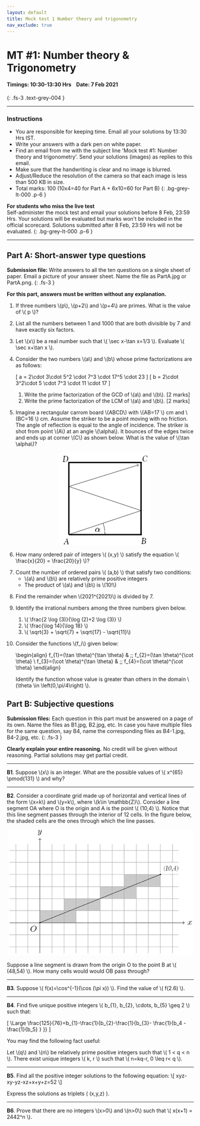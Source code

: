 ```yaml
---
layout: default
title: Mock test 1 Number theory and trigonometry
nav_exclude: true
---
```



#  MT #1: Number theory & Trigonometry
#### Timings: 10:30-13:30 Hrs &nbsp;&nbsp;  Date: 7 Feb 2021
{: .fs-3 .text-grey-004 }

---

### Instructions

- You are responsible for keeping time. Email all your solutions by 13:30 Hrs IST.
- Write your answers with a dark pen on white paper.
- Find an email from me with the subject line 'Mock test #1: Number theory and trigonometry'. Send your solutions (images) as replies to this email.
- Make sure that the handwriting is clear and no image is blurred.
- Adjust/Reduce the resolution of the camera so that each image is less than 500 KB in size.
- Total marks: 100 (10x4=40 for Part A + 6x10=60 for Part B)
{: .bg-grey-lt-000 .p-6 }


**For students who miss the live test**<br>
Self-administer the mock test and email your solutions before 8 Feb, 23:59 Hrs. Your solutions will be evaluated
but marks won't be included in the official scorecard. Solutions submitted after 8 Feb, 23:59 Hrs will not be evaluated.
{: .bg-grey-lt-000 .p-6 }


---




## Part A: Short-answer type questions

**Submission file:** Write answers to all the ten questions on a single sheet of paper. Email a picture of your answer sheet. Name the file as PartA.jpg or PartA.png.
{: .fs-3 }

**For this part, answers must be written without any explanation.**



<ol>

<p><li> If three numbers \(p\), \(p+2\) and \(p+4\) are primes. What is the value of \( p \)?</li></p>


<p>
<li>List all the numbers between 1 and 1000 that are both divisible by 7 and have exactly six factors.</li>
</p>


<p> <li> Let \(x\)  be a real number such that \( \sec x-\tan x=1/3 \). Evaluate \( \sec x+\tan x \).</li> </p>


<p>
<li>Consider the two numbers \(a\) and \(b\) whose prime factorizations are as follows:

\[ a = 2\cdot 3\cdot 5^2 \cdot 7^3 \cdot 17^5 \cdot 23 \]
\[ b = 2\cdot 3^2\cdot 5 \cdot 7^3 \cdot 11 \cdot 17 \]
</li>

<ol>
<li>Write the prime factorization of the GCD of \(a\) and \(b\). [2 marks]</li>
<li>Write the prime factorization of the LCM of \(a\) and \(b\). [2 marks]</li>
</ol>

</p>


<p><li> Imagine a rectangular carrom board \(ABCD\) with \(AB=17 \) cm and \(BC=16 \) cm.  Assume the striker to be a point moving with no friction. The angle of reflection is equal to the angle of incidence. The striker is shot from point \(A\)
at an angle \(\alpha\). It bounces of the edges twice and ends up at corner \(C\) as shown below. What is the value of \(\tan \alpha\)?
</li></p>

<p style="text-align:center">
<img src="/assets/images/two_reflect.png"/>
</p>


<p><li>How many ordered pair of integers \( (x,y) \) satisfy the equation \( \frac{x}{20} = \frac{20}{y} \)?</li></p>


<p>
<li> Count the number of ordered pairs \( (a,b) \)  that satisfy two conditions:

<ul>
<li>\(a\) and \(b\) are relatively prime positive integers</li>
<li>The product of \(a\) and \(b\) is \(10!\)</li>
</ul>
</li>
</p>




<p><li>Find the remainder when \(2021^{2021}\) is divided by 7.</li></p>



<p><li>Identify the irrational numbers among the three numbers given below.</li></p>


<p>
<ol>
<li>\( \frac{2 \log (3)}{\log (2)+2 \log (3)} \) </li>
<li>\( \frac{\log 14}{\log 18} \) </li>
<li>\( \sqrt{3} + \sqrt{7} + \sqrt{17} - \sqrt{11}\) </li>
</ol>
</p>



<p><li>Consider the functions \(f_i\) given below:</li></p>


\begin{align}
f_{1}=(\tan \theta)^{\tan \theta} & \;\; f_{2}=(\tan \theta)^{\cot \theta} \\
f_{3}=(\cot \theta)^{\tan \theta} & \;\; f_{4}=(\cot \theta)^{\cot \theta}
\end{align}

<p>
Identify the function whose value is greater than others in the domain \(\theta \in \left(0,\pi/4\right) \).
</p>

</ol>


## Part B: Subjective questions

**Submission files:** Each question in this part must be answered on a page of its own. Name the files as B1.jpg, B2.jpg, etc. In case you have multiple files
for the same question, say B4, name the corresponding files as B4-1.jpg, B4-2.jpg, etc.
{: .fs-3 }


**Clearly explain your entire reasoning.** No credit will be given without reasoning. Partial solutions may get partial credit.

---

<p>
<b>B1</b>. Suppose \(x\) is an integer. What are the possible values of \( x^{65} \pmod{131} \) and why?
</p>

---

<p>
<b>B2</b>. Consider a coordinate grid made up of horizontal and vertical lines of the form \(x=k\) and \(y=k\), where \(k\in \mathbb{Z}\).
Consider a line segment OA where O is the origin and A is the point \(  (10,4) \). Notice that this line segment passes through the
interior of 12 cells. In the figure below, the shaded cells are the ones through which the line passes.
</p>


<p style="text-align:center">
<img src="/assets/images/mt_1_grid.jpg"/>
</p>


<p>
Suppose a line segment is drawn from the origin O to the point B at \( (48,54) \). How many cells would would OB pass through?
</p>


---

<p><b>B3</b>. Suppose \( f(x)=\cos^{-1}(\cos (\pi x)) \). Find the value of \( f(2.6) \).</p>

---


<p>
<b>B4</b>. Find five unique positive integers \( b_{1}, b_{2}, \cdots, b_{5} \geq 2 \) such that:

\[ \Large \frac{125}{76}=b_{1}-\frac{1}{b_{2}-\frac{1}{b_{3}- \frac{1}{b_4 - \frac{1}{b_5} }  }} \]
</p>


<p>
You may find the following fact useful:
</p>

<p>
Let \(q\) and \(n\) be relatively prime positive integers such that \( 1 < q < n \).
There exist unique integers \( k, r \) such that \( n=kq-r, 0 \leq r< q \).
</p>


---


<p>
<b>B5</b>. Find all the positive integer solutions to the following equation:
\[ xyz-xy-yz-xz+x+y+z=52 \]

Express the solutions as triplets \( (x,y,z) \).
</p>

---





<p>
<b>B6</b>. Prove that there are no integers \(x>0\) and \(n>0\) such that  \( x(x+1) = 2442^n \).
</p>

<!--
Please note: There was a typo in the last problem B6 earlier. It's 2442 not 2021.
{: .bg-red-000 .p-6 }
-->



